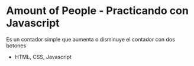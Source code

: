 # Amount of People - Practicando con Javascript

Es un contador simple que aumenta o disminuye el contador con dos botones

- HTML, CSS, Javascript
